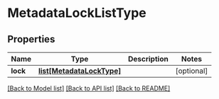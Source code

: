 # MetadataLockListType

## Properties
Name | Type | Description | Notes
------------ | ------------- | ------------- | -------------
**lock** | [**list[MetadataLockType]**](MetadataLockType.md) |  | [optional] 

[[Back to Model list]](../README.md#documentation-for-models) [[Back to API list]](../README.md#documentation-for-api-endpoints) [[Back to README]](../README.md)


